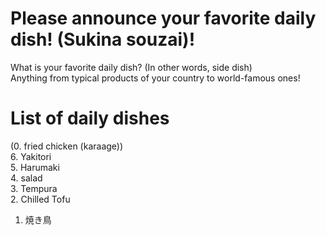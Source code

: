 # Please announce your favorite daily dish! (Sukina souzai)!
What is your favorite daily dish? (In other words, side dish)  
Anything from typical products of your country to world-famous ones!

# List of daily dishes
(0. fried chicken (karaage))<br>
6. Yakitori<br>
5. Harumaki<br>
4. salad<br>
3. Tempura<br>
2. Chilled Tofu<br>
1. 焼き鳥
